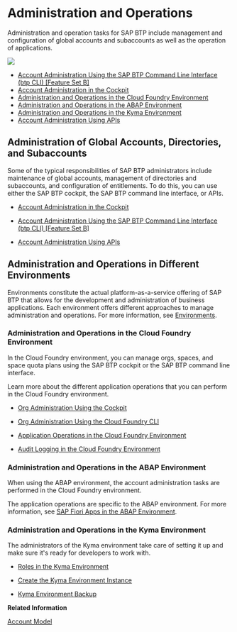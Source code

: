 <!-- loioe183664210cf460796de3d90ca6bb6c3 -->

# Administration and Operations

Administration and operation tasks for SAP BTP include management and configuration of global accounts and subaccounts as well as the operation of applications.



![](images/Image_Map_AdministrationOverview_1c918f7.png)

-   [Account Administration Using the SAP BTP Command Line Interface \(btp CLI\) \[Feature Set B\]](Account_Administration_Using_the_SAP_BTP_Command_Line_Interface_(btp_CLI)_Feature_Set_B_7c6df2d.md)
-   [Account Administration in the Cockpit](Account_Administration_in_the_Cockpit_8061ecc.md)
-   [Administration and Operations in the Cloud Foundry Environment](Administration_and_Operations_in_the_Cloud_Foundry_Environment_a6b3b81.md)
-   [Administration and Operations in the ABAP Environment](Administration_and_Operations_in_the_ABAP_Environment_c4fd102.md)
-   [Administration and Operations in the Kyma Environment](Administration_and_Operations_in_the_Kyma_Environment_b8e1686.md)
-   [Account Administration Using APIs](Account_Administration_Using_APIs_1c8db14.md)



<a name="loioe183664210cf460796de3d90ca6bb6c3__section_vr1_hhl_rlb"/>

## Administration of Global Accounts, Directories, and Subaccounts

Some of the typical responsibilities of SAP BTP administrators include maintenance of global accounts, management of directories and subaccounts, and configuration of entitlements. To do this, you can use either the SAP BTP cockpit, the SAP BTP command line interface, or APIs.

-   [Account Administration in the Cockpit](Account_Administration_in_the_Cockpit_8061ecc.md)

-   [Account Administration Using the SAP BTP Command Line Interface \(btp CLI\) \[Feature Set B\]](Account_Administration_Using_the_SAP_BTP_Command_Line_Interface_(btp_CLI)_Feature_Set_B_7c6df2d.md)

-   [Account Administration Using APIs](Account_Administration_Using_APIs_1c8db14.md)




<a name="loioe183664210cf460796de3d90ca6bb6c3__section_vvd_d3l_rlb"/>

## Administration and Operations in Different Environments

Environments constitute the actual platform-as-a-service offering of SAP BTP that allows for the development and administration of business applications. Each environment offers different approaches to manage administration and operations. For more information, see [Environments](../10-concepts/Environments_15547f7.md).



### Administration and Operations in the Cloud Foundry Environment

In the Cloud Foundry environment, you can manage orgs, spaces, and space quota plans using the SAP BTP cockpit or the SAP BTP command line interface.

Learn more about the different application operations that you can perform in the Cloud Foundry environment.

-   [Org Administration Using the Cockpit](Org_Administration_Using_the_Cockpit_c4c25cc.md)

-   [Org Administration Using the Cloud Foundry CLI](Org_Administration_Using_the_Cloud_Foundry_CLI_927377f.md)

-   [Application Operations in the Cloud Foundry Environment](Application_Operations_in_the_Cloud_Foundry_Environment_0f1286a.md)

-   [Audit Logging in the Cloud Foundry Environment](Audit_Logging_in_the_Cloud_Foundry_Environment_f92c86a.md)




### Administration and Operations in the ABAP Environment

When using the ABAP environment, the account administration tasks are performed in the Cloud Foundry environment.

The application operations are specific to the ABAP environment. For more information, see [SAP Fiori Apps in the ABAP Environment](SAP_Fiori_Apps_in_the_ABAP_Environment_dbfaac8.md).



### Administration and Operations in the Kyma Environment

The administrators of the Kyma environment take care of setting it up and make sure it's ready for developers to work with.

-   [Roles in the Kyma Environment](Roles_in_the_Kyma_Environment_148ae38.md)

-   [Create the Kyma Environment Instance](Create_the_Kyma_Environment_Instance_09dd313.md)

-   [Kyma Environment Backup](Kyma_Environment_Backup_ab959cf.md)


**Related Information**  


[Account Model](../10-concepts/Account_Model_8ed4a70.md#loio8ed4a705efa0431b910056c0acdbf377 "Learn more about the different types of accounts on SAP BTP and how they relate to each other.")

